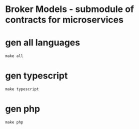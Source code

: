 # Broker Models -  submodule of contracts for microservices

# gen all languages
```
make all
```

# gen typescript
```
make typescript
```

# gen php
```
make php
```
